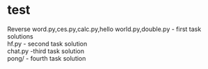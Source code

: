 # test
Reverse word.py,ces.py,calc.py,hello world.py,double.py - first task solutions</br>
hf.py - second task solution</br>
chat.py -third task solution</br>
pong/ - fourth task solution 

